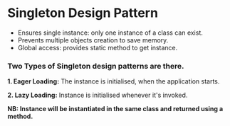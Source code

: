 # Singleton Design Pattern
- Ensures single instance: only one instance of a class can exist.
- Prevents multiple objects creation to save memory.
- Global access: provides static method to get instance.

### Two Types of Singleton design patterns are there.
**1. Eager Loading:** The instance is initialised, when the application starts.  

**2. Lazy Loading:** Instance is initialised whenever it's invoked.

   **NB: Instance will be instantiated in the same class and returned using a method.**